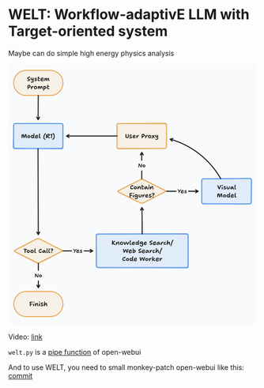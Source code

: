 # WELT: Workflow-adaptivE LLM with Target-oriented system

Maybe can do simple high energy physics analysis

![image-20250309162426011](assets/image-20250309162426011.png)

Video: [link](https://ihepbox.ihep.ac.cn/ihepbox/index.php/s/eyyWEdY0BTLp6UH)

`welt.py` is a [pipe function](https://docs.openwebui.com/features/plugin/functions/pipe/) of open-webui

And to use WELT, you need to small monkey-patch open-webui like this: [commit](https://github.com/open-webui/open-webui/commit/bc79483b7bc6e85853eefef986afea7192041501)

